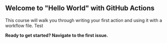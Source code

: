 ## Welcome to "Hello World" with GitHub Actions

This course will walk you through writing your first action and using it with a workflow file. Test

**Ready to get started? Navigate to the first issue.**
